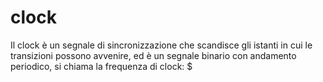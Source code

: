 # clock
Il clock è un segnale di sincronizzazione che scandisce gli istanti in cui le transizioni possono avvenire, ed è un segnale binario con andamento periodico, si chiama la frequenza di clock:
$